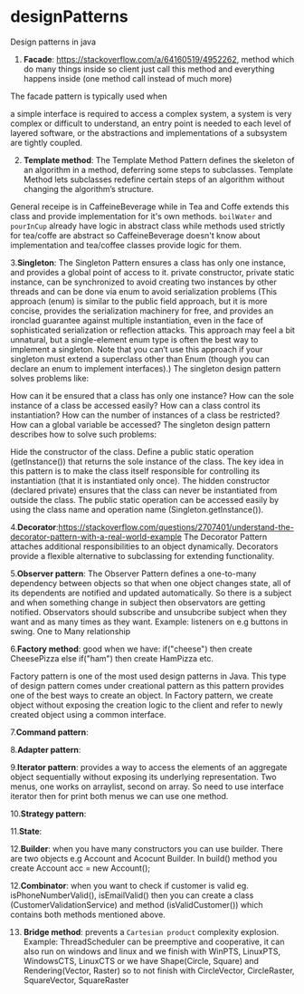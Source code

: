# designPatterns
Design patterns in java

1. **Facade**: https://stackoverflow.com/a/64160519/4952262, method which do many things inside so client just call this method and everything happens inside (one method call instead of much more)

The facade pattern is typically used when

a simple interface is required to access a complex system,
a system is very complex or difficult to understand,
an entry point is needed to each level of layered software, or
the abstractions and implementations of a subsystem are tightly coupled.

2. **Template method**: The Template Method Pattern defines the skeleton
of an algorithm in a method, deferring some steps to
subclasses. Template Method lets subclasses redefine
certain steps of an algorithm without changing the
algorithm’s structure.

General receipe is in CaffeineBeverage while in Tea and Coffe extends this class and provide implementation for it's own methods. `boilWater` and `pourInCup` already have logic in abstract class while methods used strictly for tea/coffe are abstract so CaffeineBeverage doesn't know about implementation and tea/coffee classes provide logic for them.

3.**Singleton**: The Singleton Pattern ensures a class has only one instance, and provides a global point of access to it.
private constructor, private static instance, can be synchronized to avoid creating two instances by other threads and can be done via enum to avoid serialization problems (This approach (enum) is similar to the public field approach, but it is more concise, provides the serialization machinery for free, and provides an ironclad guarantee against multiple instantiation, even in the face of sophisticated serialization or reflection attacks. This approach may feel a bit unnatural, but a single-element enum type is often the best way to implement a singleton. Note that you can’t use this approach if your singleton must extend a superclass other than Enum (though you can declare an enum to implement interfaces).)
The singleton design pattern solves problems like:

How can it be ensured that a class has only one instance?
How can the sole instance of a class be accessed easily?
How can a class control its instantiation?
How can the number of instances of a class be restricted?
How can a global variable be accessed?
The singleton design pattern describes how to solve such problems:

Hide the constructor of the class.
Define a public static operation (getInstance()) that returns the sole instance of the class.
The key idea in this pattern is to make the class itself responsible for controlling its instantiation (that it is instantiated only once).
The hidden constructor (declared private) ensures that the class can never be instantiated from outside the class.
The public static operation can be accessed easily by using the class name and operation name (Singleton.getInstance()).

4.**Decorator**:https://stackoverflow.com/questions/2707401/understand-the-decorator-pattern-with-a-real-world-example
The Decorator Pattern attaches additional responsibilities to an object dynamically. Decorators provide a flexible alternative to subclassing for extending functionality.

5.**Observer pattern**: The Observer Pattern defines a one-to-many dependency between objects so that when one object changes state, all of its dependents are notified and updated automatically.
So there is a subject and when something change in subject then observators are getting notified. Observators should subscribe and unsubcribe subject when they want and as many times as they want. Example: listeners on e.g buttons in swing.
One to Many relationship

6.**Factory method**: good when we have:
if("cheese") then create CheesePizza
else if("ham") then create HamPizza
etc.

Factory pattern is one of the most used design patterns in Java. This type of design pattern comes under creational pattern as this pattern provides one of the best ways to create an object.
In Factory pattern, we create object without exposing the creation logic to the client and refer to newly created object using a common interface.

7.**Command pattern**:

8.**Adapter pattern**:

9.**Iterator pattern**: provides a way to access the elements of an aggregate object sequentially without exposing its underlying representation.
Two menus, one works on arraylist, second on array. So need to use interface iterator then for print both menus we can use one method.

10.**Strategy pattern**:

11.**State**:

12.**Builder**: when you have many constructors you can use builder. There are two objects e.g Account and Acocunt Builder. In build() method you create Account acc = new Account();

12.**Combinator**: when you want to check if customer is valid eg. isPhoneNumberValid(), isEmailValid() then you can create a class (CustomerValidationService) and method (isValidCustomer()) which contains both methods mentioned above.

13. **Bridge method**: prevents a `Cartesian product` complexity explosion.
Example: ThreadScheduler can be preemptive and cooperative, it can also run on windows and linux and we finish with WinPTS, LinuxPTS, WindowsCTS, LinuxCTS 
or we have Shape(Circle, Square) and Rendering(Vector, Raster) so to not finish with CircleVector, CircleRaster, SquareVector, SquareRaster
